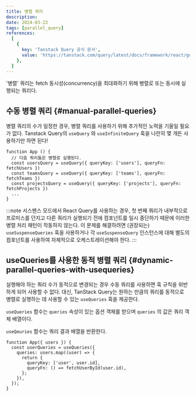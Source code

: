 ```yaml
---
title: 병렬 쿼리
description:
date: 2024-03-22
tags: [parallel_query]
references:
  [
    {
      key: 'Tanstack Query 공식 문서',
      value: 'https://tanstack.com/query/latest/docs/framework/react/guides/parallel-queries',
    },
  ]
---
```


'병렬' 쿼리는 fetch 동시성(concurrency)을 최대화하기 위해 병렬로 또는 동시에 실행되는 쿼리다.

## 수동 병렬 쿼리 {#manual-parallel-queries}

병렬 쿼리의 수가 일정한 경우, 병렬 쿼리를 사용하기 위해 추가적인 노력을 기울일 필요가 없다. Tanstack Query의 `useQuery` 와 `useInfiniteQuery` 훅을 나란히 몇 개든 사용하기만 하면 된다!

```tsx
function App () {
  // 다음 쿼리들은 병렬로 실행된다.
  const usersQuery = useQuery({ queryKey: ['users'], queryFn: fetchUsers })
  const teamsQuery = useQuery({ queryKey: ['teams'], queryFn: fetchTeams })
  const projectsQuery = useQuery({ queryKey: ['projects'], queryFn: fetchProjects })
  ...
}
```

:::note
서스펜스 모드에서 React Query를 사용하는 경우, 첫 번째 쿼리가 내부적으로 프로미스를 던지고 다른 쿼리가 실행되기 전에 컴포넌트를 일시 중단하기 때문에 이러한 병렬 처리 패턴이 작동하지 않는다. 이 문제를 해결하려면 (권장되는) `useSuspenseQueries` 훅을 사용하거나 각 `useSuspenseQuery` 인스턴스에 대해 별도의 컴포넌트를 사용하여 자체적으로 오케스트레이션해야 한다.
:::

## useQueries를 사용한 동적 병렬 쿼리 {#dynamic-parallel-queries-with-usequeries}

실행해야 하는 쿼리 수가 동적으로 변경되는 경우 수동 쿼리를 사용하면 훅 규칙을 위반하게 되어 사용할 수 없다. 대신, TanStack Query는 원하는 만큼의 쿼리를 동적으로 병렬로 실행하는 데 사용할 수 있는 `useQueries` 훅을 제공한다.

`useQueries` 함수는 `queries` 속성이 있는 옵션 객체를 받으며 `queries` 의 값은 쿼리 객체 배열이다.

`useQeuries` 함수는 쿼리 결과 배열을 반환한다.

```tsx
function App({ users }) {
  const userQueries = useQueries({
    queries: users.map((user) => {
      return {
        queryKey: ['user', user.id],
        queryFn: () => fetchUserById(user.id),
      };
    }),
  });
}
```
